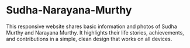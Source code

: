 # Sudha-Narayana-Murthy
This responsive website shares basic information and photos of Sudha Murthy and Narayana Murthy. It highlights their life stories, achievements, and contributions in a simple, clean design that works on all devices.
